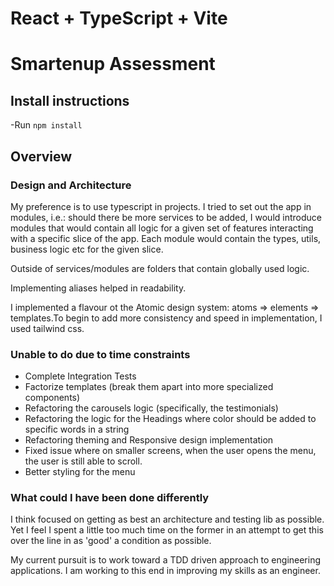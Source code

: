 # React + TypeScript + Vite

# Smartenup Assessment

## Install instructions

-Run `npm install`


## Overview

### Design and Architecture

My preference is to use typescript in projects. I tried to set out the app in modules, i.e.: should there be more services to be added, I would introduce modules that would contain all logic for a given set of features interacting with a specific slice of the app. Each module would contain the types, utils, business logic etc for the given slice.

Outside of services/modules are folders that contain globally used logic.

Implementing aliases helped in readability.

I implemented a flavour ot the Atomic design system: atoms => elements => templates.To begin to add more consistency and speed in implementation, I used tailwind css.

### Unable to do due to time constraints
 - Complete Integration Tests 
 - Factorize templates (break them apart into more specialized components)
 - Refactoring the carousels logic (specifically, the testimonials)
 - Refactoring the logic for the Headings where color should be added to specific words in a string
 - Refactoring theming and Responsive design implementation
 - Fixed issue where on smaller screens, when the user opens the menu, the user is still able to scroll.
 - Better styling for the menu

### What could I have been done differently
I think focused on getting as best an architecture and testing lib as possible. Yet I feel I spent a little too much time on the former in an attempt to get this over the line in as 'good' a condition as possible.

My current pursuit is to work toward a TDD driven approach to engineering applications. I am working to this end in improving my skills as an engineer.
